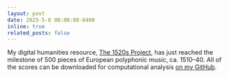 ```yaml
---
layout: post
date: 2025-5-8 08:00:00-0400
inline: true
related_posts: false
---
```


My digital humanities resource, [The 1520s Project](https://1520s-project.org), has just reached the milestone of 500 pieces of European polyphonic music, ca. 1510–40. All of the scores can be downloaded for computational analysis [on my GitHub](https://github.com/benory/1520s-project-scores).